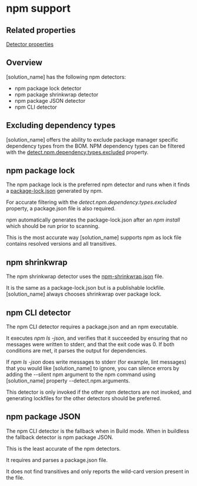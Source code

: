 # npm support

## Related properties

[Detector properties](../properties/detectors/npm.md)

## Overview

[solution_name] has the following npm detectors:

* npm package lock detector
* npm package shrinkwrap detector
* npm package JSON detector
* npm CLI detector

## Excluding dependency types
[solution_name] offers the ability to exclude package manager specific dependency types from the BOM.
NPM dependency types can be filtered with the [detect.npm.dependency.types.excluded](../properties/detectors/npm.md#npm-dependency-types-excluded) property.

## npm package lock

The npm package lock is the preferred npm detector and runs when it finds a [package-lock.json](https://docs.npmjs.com/configuring-npm/package-lock-json.html) generated by npm.

For accurate filtering with the *detect.npm.dependency.types.excluded* property, a package.json file is also required.

npm automatically generates the package-lock.json after an *npm install* which should be run prior to scanning.

This is the most accurate way [solution_name] supports npm as lock file contains resolved versions and all transitives.

## npm shrinkwrap

The npm shrinkwrap detector uses the [npm-shrinkwrap.json](https://docs.npmjs.com/cli/v7/configuring-npm/npm-shrinkwrap-json) file.

It is the same as a package-lock.json but is a publishable lockfile. [solution_name] always chooses shrinkwrap over package lock.

## npm CLI detector

The npm CLI detector requires a package.json and an npm executable.

It executes *npm ls -json*, and verifies that it succeeded by ensuring that no messages were written to
stderr, and that the exit code was 0. If both conditions are met, it parses the output for dependencies.

If *npm ls -json* does write messages to stderr (for example, lint messages) that you would like
[solution_name] to ignore, you can silence errors by adding the --silent npm argument to the npm
command using [solution_name] property --detect.npm.arguments.

This detector is only invoked if the other npm detectors are not invoked, and generating lockfiles for the other detectors should be preferred.

## npm package JSON

The npm CLI detector is the fallback when in Build mode. When in buildless the fallback detector is npm package JSON.

This is the least accurate of the npm detectors.

It requires and parses a package.json file.

It does not find transitives and only reports the wild-card version present in the file.
